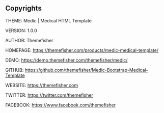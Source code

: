 ## Copyrights
 
THEME: Medic | Medical HTML Template

VERSION: 1.0.0

AUTHOR: Themefisher

HOMEPAGE: https://themefisher.com/products/medic-medical-template/

DEMO: https://demo.themefisher.com/themefisher/medic/

GITHUB: https://github.com/themefisher/Medic-Bootstrap-Medical-Template

WEBSITE: https://themefisher.com

TWITTER: https://twitter.com/themefisher

FACEBOOK: https://www.facebook.com/themefisher
